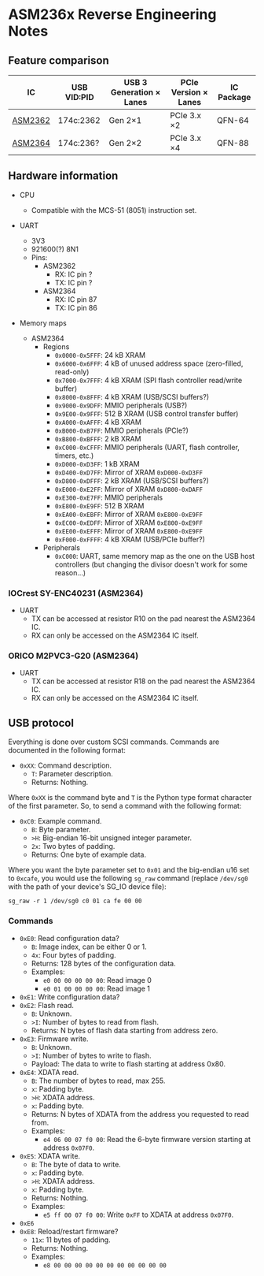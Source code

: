 # ASM236x Reverse Engineering Notes


## Feature comparison

| IC | USB VID:PID | USB 3 Generation × Lanes | PCIe Version × Lanes | IC Package |
| --- | --- | --- | --- | --- |
| [ASM2362][ASM2362] | 174c:2362 | Gen 2×1 | PCIe 3.x ×2 | QFN-64 |
| [ASM2364][ASM2364] | 174c:236? | Gen 2×2 | PCIe 3.x ×4 | QFN-88 |


## Hardware information

- CPU
  - Compatible with the MCS-51 (8051) instruction set.
- UART
  - 3V3
  - 921600(?) 8N1
  - Pins:
    - ASM2362
      - RX: IC pin ?
      - TX: IC pin ?
    - ASM2364
      - RX: IC pin 87
      - TX: IC pin 86

- Memory maps
  - ASM2364
    - Regions
      - `0x0000-0x5FFF`: 24 kB XRAM
      - `0x6000-0x6FFF`: 4 kB of unused address space (zero-filled, read-only)
      - `0x7000-0x7FFF`: 4 kB XRAM (SPI flash controller read/write buffer)
      - `0x8000-0x8FFF`: 4 kB XRAM (USB/SCSI buffers?)
      - `0x9000-0x9DFF`: MMIO peripherals (USB?)
      - `0x9E00-0x9FFF`: 512 B XRAM (USB control transfer buffer)
      - `0xA000-0xAFFF`: 4 kB XRAM
      - `0xB000-0xB7FF`: MMIO peripherals (PCIe?)
      - `0xB800-0xBFFF`: 2 kB XRAM
      - `0xC000-0xCFFF`: MMIO peripherals (UART, flash controller, timers, etc.)
      - `0xD000-0xD3FF`: 1 kB XRAM
      - `0xD400-0xD7FF`: Mirror of XRAM `0xD000-0xD3FF`
      - `0xD800-0xDFFF`: 2 kB XRAM (USB/SCSI buffers?)
      - `0xE000-0xE2FF`: Mirror of XRAM `0xD800-0xDAFF`
      - `0xE300-0xE7FF`: MMIO peripherals
      - `0xE800-0xE9FF`: 512 B XRAM
      - `0xEA00-0xEBFF`: Mirror of XRAM `0xE800-0xE9FF`
      - `0xEC00-0xEDFF`: Mirror of XRAM `0xE800-0xE9FF`
      - `0xEE00-0xEFFF`: Mirror of XRAM `0xE800-0xE9FF`
      - `0xF000-0xFFFF`: 4 kB XRAM (USB/PCIe buffer?)
    - Peripherals
      - `0xC000`: UART, same memory map as the one on the USB host controllers (but changing the divisor doesn't work for some reason...)


### IOCrest SY-ENC40231 (ASM2364)

- UART
  - TX can be accessed at resistor R10 on the pad nearest the ASM2364 IC.
  - RX can only be accessed on the ASM2364 IC itself.


### ORICO M2PVC3-G20 (ASM2364)

- UART
  - TX can be accessed at resistor R18 on the pad nearest the ASM2364 IC.
  - RX can only be accessed on the ASM2364 IC itself.


## USB protocol

Everything is done over custom SCSI commands. Commands are documented in the
following format:

- `0xXX`: Command description.
  - `T`: Parameter description.
  - Returns: Nothing.

Where `0xXX` is the command byte and `T` is the Python type format character
of the first parameter. So, to send a command with the following format:

- `0xC0`: Example command.
  - `B`: Byte parameter.
  - `>H`: Big-endian 16-bit unsigned integer parameter.
  - `2x`: Two bytes of padding.
  - Returns: One byte of example data.

Where you want the byte parameter set to `0x01` and the big-endian u16 set to
`0xcafe`, you would use the following `sg_raw` command (replace `/dev/sg0`
with the path of your device's SG\_IO device file):

```
sg_raw -r 1 /dev/sg0 c0 01 ca fe 00 00
```


### Commands

- `0xE0`: Read configuration data?
  - `B`: Image index, can be either 0 or 1.
  - `4x`: Four bytes of padding.
  - Returns: 128 bytes of the configuration data.
  - Examples:
    - `e0 00 00 00 00 00`: Read image 0
    - `e0 01 00 00 00 00`: Read image 1
- `0xE1`: Write configuration data?
- `0xE2`: Flash read.
  - `B`: Unknown.
  - `>I`: Number of bytes to read from flash.
  - Returns: N bytes of flash data starting from address zero.
- `0xE3`: Firmware write.
  - `B`: Unknown.
  - `>I`: Number of bytes to write to flash.
  - Payload: The data to write to flash starting at address 0x80.
- `0xE4`: XDATA read.
  - `B`: The number of bytes to read, max 255.
  - `x`: Padding byte.
  - `>H`: XDATA address.
  - `x`: Padding byte.
  - Returns: N bytes of XDATA from the address you requested to read from.
  - Examples:
    - `e4 06 00 07 f0 00`: Read the 6-byte firmware version starting at
      address `0x07F0`.
- `0xE5`: XDATA write.
  - `B`: The byte of data to write.
  - `x`: Padding byte.
  - `>H`: XDATA address.
  - `x`: Padding byte.
  - Returns: Nothing.
  - Examples:
    - `e5 ff 00 07 f0 00`: Write `0xFF` to XDATA at address `0x07F0`.
- `0xE6`
- `0xE8`: Reload/restart firmware?
  - `11x`: 11 bytes of padding.
  - Returns: Nothing.
  - Examples:
    - `e8 00 00 00 00 00 00 00 00 00 00 00`


[ASM2362]: https://web.archive.org/web/20220608104342/https://www.asmedia.com.tw/product/Ee1YQF9sX7yyajH5/C5cYq34qpByQ6jm6
[ASM2364]: https://web.archive.org/web/20220703204756/https://www.asmedia.com.tw/product/BD5YqfdsPDqXFqi3/BF2yq24XzDuS5Tr4
